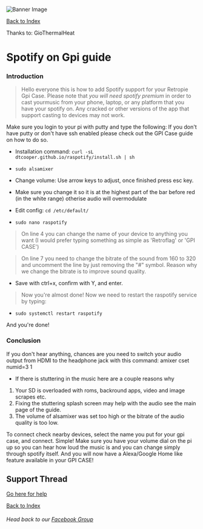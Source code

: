 ![Banner Image](https://sinisterspatula.github.io/RetroflagGpiGuides/images/GuidesBanner.png)

[Back to Index](https://sinisterspatula.github.io/RetroflagGpiGuides/)

Thanks to: GioThermalHeat

# Spotify on Gpi guide

### Introduction

> Hello everyone this is how to add Spotify support for your Retropie Gpi Case. Please note that *you will need spotify premium* in order to cast yourmusic from your phone, laptop, or any platform that you have your spotify on. Any cracked or other versions of the app that support casting to devices may not work.

Make sure you login to your pi with putty and type the following:
If you don't have putty or don't have ssh enabled please check out the GPI Case guide on how to do so.

* Installation command:  `curl -sL dtcooper.github.io/raspotify/install.sh | sh`

* `sudo alsamixer`

* Change volume: Use arrow keys to adjust, once finished press esc key.

* Make sure you change it so it is at the highest part of the bar before red (in the white range) otherise audio will overmodulate

* Edit config: `cd /etc/default/`

* `sudo nano raspotify`

> On line 4 you can change the name of your device to anything you want (I would prefer typing something as simple as 'Retroflag' or 'GPI CASE')

> On line 7 you need to change the bitrate of the sound from 160 to 320 and uncomment the line by just removing the "#" symbol. Reason why we change the bitrate is to improve sound quality.

* Save with ctrl+x, confirm with Y, and enter.

> Now you're almost done! Now we need to restart the raspotify service by typing:

* `sudo systemctl restart raspotify`

And you're done!

### Conclusion

If you don't hear anything, chances are you need to switch your audio output from HDMI to the headphone jack with this command:
amixer cset numid=3 1

* If there is stuttering in the music here are a couple reasons why

1. Your SD is overloaded with roms, backround apps, video and image scrapes etc.
1. Fixing the stuttering splash screen may help with the audio see the main page of the guide.
1. The volume of alsamixer was set too high or the bitrate of the audio quality is too low.

To connect check nearby devices, select the name you put for your gpi case, and connect. Simple! Make sure you have your volume dial on the pi up so you can hear how loud the music is and you can change simply through spotify itself. And you will now have a Alexa/Google Home like feature available in your GPI CASE!



## Support Thread
[Go here for help](https://www.facebook.com/groups/401660300458844/)

[Back to Index](https://sinisterspatula.github.io/RetroflagGpiGuides/)

###### Head back to our [Facebook Group](https://www.facebook.com/groups/401660300458844/)

